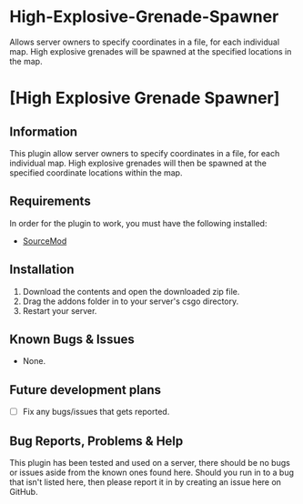 # High-Explosive-Grenade-Spawner
Allows server owners to specify coordinates in a file, for each individual map. High explosive grenades will be spawned at the specified locations in the map.


# [High Explosive Grenade Spawner]
## Information
This plugin allow server owners to specify coordinates in a file, for each individual map. High explosive grenades will then be spawned at the specified coordinate locations within the map.


## Requirements
In order for the plugin to work, you must have the following installed:
- [SourceMod](https://www.sourcemod.net/downloads.php?branch=stable) 


## Installation
1) Download the contents and open the downloaded zip file.
2) Drag the addons folder in to your server's csgo directory.
3) Restart your server.


## Known Bugs & Issues
- None.


## Future development plans
- [ ] Fix any bugs/issues that gets reported.


## Bug Reports, Problems & Help
This plugin has been tested and used on a server, there should be no bugs or issues aside from the known ones found here.
Should you run in to a bug that isn't listed here, then please report it in by creating an issue here on GitHub.
